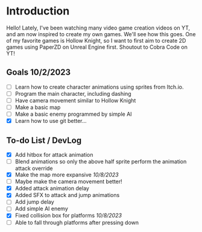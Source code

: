 # Introduction

Hello! Lately, I've been watching many video game creation videos on YT, and am now inspired to create my own games.
We'll see how this goes. One of my favorite games is Hollow Knight, so I want to first aim to create 2D games using PaperZD on Unreal Engine first. Shoutout to Cobra Code on YT!

## Goals 10/2/2023

- [ ] Learn how to create character animations using sprites from Itch.io. <br>
- [ ] Program the main character, including dashing <br>
- [ ] Have camera movement similar to Hollow Knight <br>
- [ ] Make a basic map <br>
- [ ] Make a basic enemy programmed by simple AI <br>
- [X] Learn how to use git better... <br>

## To-do List / DevLog

- [X] Add hitbox for attack animation <br>
- [ ] Blend animations so only the above half sprite perform the animation attack override <br>
- [X] Make the map more expansive *10/8/2023* <br>
- [ ] Maybe make the camera movement better! <br>
- [X] Added attack animation delay <br>
- [X] Added SFX to attack and jump animations <br>
- [ ] Add jump delay <br>
- [ ] Add simple AI enemy <br>
- [X] Fixed collision box for platforms *10/8/2023* <br>
- [ ] Able to fall through platforms after pressing down <br>
